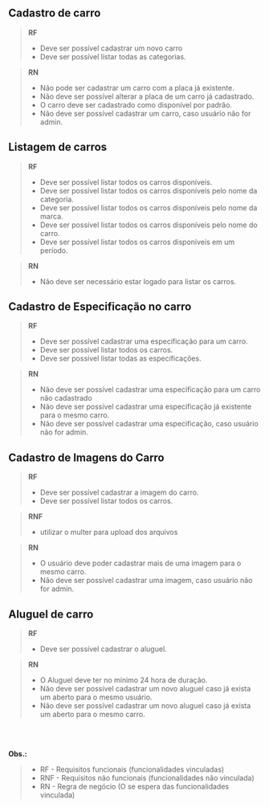 

## Cadastro de carro
>**RF**
>- Deve ser possível cadastrar um novo carro
>- Deve ser possível listar todas as categorias.

>**RN**
>- Não pode ser cadastrar um carro com a placa já existente.
>- Não deve ser possível alterar a placa de um carro já cadastrado.
>- O carro deve ser cadastrado como disponível por padrão.
>- Não deve ser possível cadastrar um carro, caso usuário não for admin.

## Listagem de carros
>**RF**
>- Deve ser possível listar todos os carros disponíveis.
>- Deve ser possível listar todos os carros disponíveis pelo nome da categoria.
>- Deve ser possível listar todos os carros disponíveis pelo nome da marca.
>- Deve ser possível listar todos os carros disponíveis pelo nome do carro.
>- Deve ser possível listar todos os carros disponíveis em um período.

>**RN**
>- Não deve ser necessário estar logado para listar os carros.

## Cadastro de Especificação no carro
>**RF**
>- Deve ser possível cadastrar uma especificação para um carro.
>- Deve ser possível listar todos os carros.
>- Deve ser possível listar todas as especificações.

>**RN**
>- Não deve ser possível cadastrar uma especificação para um carro não cadastrado
>- Não deve ser possível cadastrar uma especificação já existente para o mesmo carro.
>- Não deve ser possível cadastrar uma especificação, caso usuário não for admin.

## Cadastro de Imagens do Carro
>**RF**
>- Deve ser possível cadastrar a imagem do carro.
>- Deve ser possível listar todos os carros.

>**RNF**
>- utilizar o multer para upload dos arquivos

>**RN**
>- O usuário deve poder cadastrar mais de uma imagem para o mesmo carro.
>- Não deve ser possível cadastrar uma imagem, caso usuário não for admin.


## Aluguel de carro
>**RF**
>- Deve ser possível cadastrar o aluguel.

>**RN**
>- O Aluguel deve ter no mínimo 24 hora de duração.
>- Não deve ser possível cadastrar um novo aluguel caso já exista um aberto para o mesmo usuário.
>- Não deve ser possível cadastrar um novo aluguel caso já exista um aberto para o mesmo carro.

<br/>
<br/>

**Obs.:** 
>- RF - Requisitos funcionais (funcionalidades vinculadas)
>- RNF - Requisitos não funcionais (funcionalidades não vinculada)
>- RN - Regra de negócio (O se espera das funcionalidades vinculada)